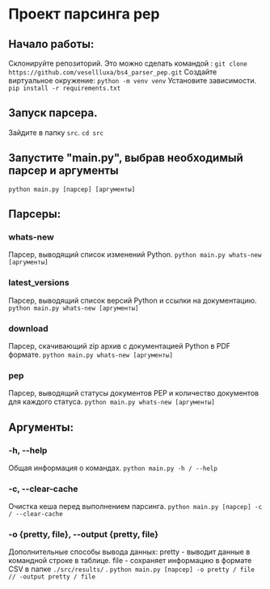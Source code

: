 # Проект парсинга pep
## Начало работы:
Склонируйте репозиторий. 
Это можно сделать командой :
`git clone https://github.com/vesellluxa/bs4_parser_pep.git`
Создайте виртуальное окружение:
`python -m venv venv`
Установите зависимости.
`pip install -r requirements.txt`
## Запуск парсера.
Зайдите в папку `src`.
`cd src`
## Запустите "main.py",  выбрав необходимый парсер и аргументы
`python main.py [парсер] [аргументы]`
## Парсеры:
### whats-new
Парсер, выводящий список изменений Python.
`python main.py whats-new [аргументы]`
### latest_versions
Парсер, выводящий список версий Python и ссылки на документацию.
`python main.py whats-new [аргументы]`
### download
Парсер,  скачивающий zip архив с документацией Python в PDF формате.
`python main.py whats-new [аргументы]`
### pep
Парсер,  выводящий статусы документов PEP и количество документов для каждого статуса.
`python main.py whats-new [аргументы]`
## Аргументы:
### -h, --help
Общая информация о командах.
`python main.py -h / --help`
### -c, --clear-cache
Очистка кеша перед выполнением парсинга.
`python main.py [парсер] -c / --clear-cache`
### -o {pretty, file}, --output {pretty, file}
Дополнительные способы вывода данных: 
pretty - выводит данные в командной строке в таблице.
file - сохраняет информацию в формате CSV в папке `./src/results/` .
`python main.py [парсер] -o pretty / file // -output pretty / file`
